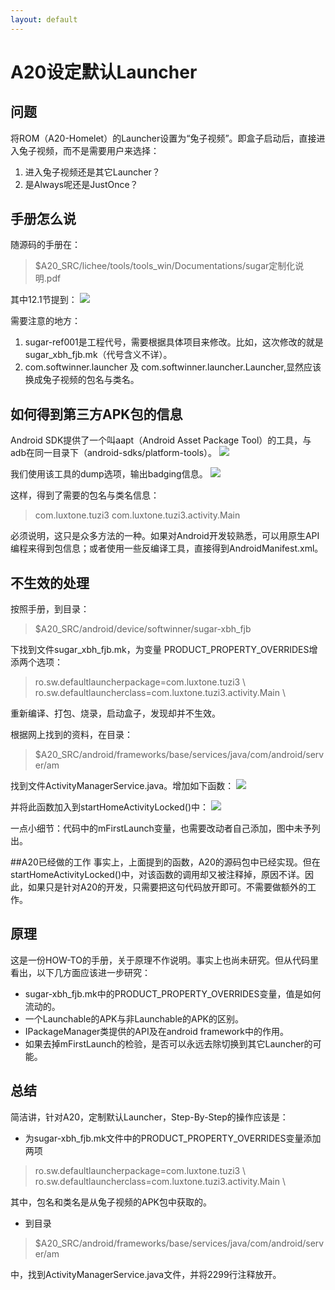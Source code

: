 ```yaml
---
layout: default
---
```


A20设定默认Launcher
===================

问题
--------------------
将ROM（A20-Homelet）的Launcher设置为“兔子视频”。即盒子启动后，直接进入兔子视频，而不是需要用户来选择：

1. 进入兔子视频还是其它Launcher？
2. 是Always呢还是JustOnce？

手册怎么说
---------------
随源码的手册在：
>$A20_SRC/lichee/tools/tools_win/Documentations/sugar定制化说明.pdf

其中12.1节提到：
![](/{{site.images_dir}}/defaultLaucher.png)

需要注意的地方：

1. sugar-ref001是工程代号，需要根据具体项目来修改。比如，这次修改的就是 sugar_xbh_fjb.mk（代号含义不详）。
2. com.softwinner.launcher 及 com.softwinner.launcher.Launcher,显然应该换成兔子视频的包名与类名。

如何得到第三方APK包的信息
--------------------
Android SDK提供了一个叫aapt（Android Asset Package Tool）的工具，与adb在同一目录下（android-sdks/platform-tools）。
![](/{{site.images_dir}}/badging.png)

我们使用该工具的dump选项，输出badging信息。
![](/{{site.images_dir}}/pkg-info.png)

这样，得到了需要的包名与类名信息：

>com.luxtone.tuzi3
>com.luxtone.tuzi3.activity.Main


必须说明，这只是众多方法的一种。如果对Android开发较熟悉，可以用原生API编程来得到包信息；或者使用一些反编译工具，直接得到AndroidManifest.xml。

不生效的处理
----------------

按照手册，到目录：
>$A20_SRC/android/device/softwinner/sugar-xbh_fjb

下找到文件sugar_xbh_fjb.mk，为变量 PRODUCT_PROPERTY_OVERRIDES增添两个选项：
>ro.sw.defaultlauncherpackage=com.luxtone.tuzi3 \ 
>ro.sw.defaultlauncherclass=com.luxtone.tuzi3.activity.Main \
							
重新编译、打包、烧录，启动盒子，发现却并不生效。

根据网上找到的资料，在目录：
>$A20_SRC/android/frameworks/base/services/java/com/android/server/am

找到文件ActivityManagerService.java。增加如下函数：
![](/{{site.images_dir}}/code_all.png)

并将此函数加入到startHomeActivityLocked()中：
![]({{site.images_dir}}/code_call.PNG)

一点小细节：代码中的mFirstLaunch变量，也需要改动者自己添加，图中未予列出。

##A20已经做的工作
事实上，上面提到的函数，A20的源码包中已经实现。但在startHomeActivityLocked()中，对该函数的调用却又被注释掉，原因不详。因此，如果只是针对A20的开发，只需要把这句代码放开即可。不需要做额外的工作。

原理
---------------------
这是一份HOW-TO的手册，关于原理不作说明。事实上也尚未研究。但从代码里看出，以下几方面应该进一步研究：

* sugar-xbh_fjb.mk中的PRODUCT_PROPERTY_OVERRIDES变量，值是如何流动的。
* 一个Launchable的APK与非Launchable的APK的区别。
* IPackageManager类提供的API及在android framework中的作用。
* 如果去掉mFirstLaunch的检验，是否可以永远去除切换到其它Launcher的可能。

总结
----------------------
简洁讲，针对A20，定制默认Launcher，Step-By-Step的操作应该是：

* 为sugar-xbh_fjb.mk文件中的PRODUCT_PROPERTY_OVERRIDES变量添加两项

>ro.sw.defaultlauncherpackage=com.luxtone.tuzi3 \ 
>ro.sw.defaultlauncherclass=com.luxtone.tuzi3.activity.Main \

其中，包名和类名是从兔子视频的APK包中获取的。

* 到目录
>$A20_SRC/android/frameworks/base/services/java/com/android/server/am

中，找到ActivityManagerService.java文件，并将2299行注释放开。




